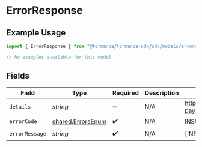 # ErrorResponse

## Example Usage

```typescript
import { ErrorResponse } from "@formance/formance-sdk/sdk/models/errors";

// No examples available for this model
```

## Fields

| Field                                                                                        | Type                                                                                         | Required                                                                                     | Description                                                                                  | Example                                                                                      |
| -------------------------------------------------------------------------------------------- | -------------------------------------------------------------------------------------------- | -------------------------------------------------------------------------------------------- | -------------------------------------------------------------------------------------------- | -------------------------------------------------------------------------------------------- |
| `details`                                                                                    | *string*                                                                                     | :heavy_minus_sign:                                                                           | N/A                                                                                          | https://play.numscript.org/?payload=eyJlcnJvciI6ImFjY291bnQgaGFkIGluc3VmZmljaWVudCBmdW5kcyJ9 |
| `errorCode`                                                                                  | [shared.ErrorsEnum](../../../sdk/models/shared/errorsenum.md)                                | :heavy_check_mark:                                                                           | N/A                                                                                          | INSUFFICIENT_FUND                                                                            |
| `errorMessage`                                                                               | *string*                                                                                     | :heavy_check_mark:                                                                           | N/A                                                                                          | [INSUFFICIENT_FUND] account had insufficient funds                                           |